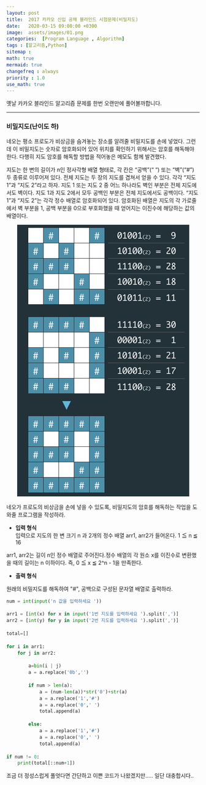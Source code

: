 ```yaml
---
layout: post
title:  2017 카카오 신입 공채 블라인드 시험문제(비밀지도)
date:   2020-03-15 09:00:00 +0300
image:  assets/images/01.png
categories:  [Program Language , Algorithm]
tags : [알고리즘,Python]
sitemap :
math: true
mermaid: true
changefreq : always
priority : 1.0
use_math: true
---
```



옛날 카카오 블라인드 알고리즘 문제를 한번 오랜만에 풀어볼까합니다. 

---------

### 비밀지도(난이도 하)

네오는 평소 프로도가 비상금을 숨겨놓는 장소를 알려줄 비밀지도를 손에 넣었다. 그런데 이 비밀지도는 숫자로 암호화되어 있어 위치를 확인하기 위해서는 암호를 해독해야 한다. 다행히 지도 암호를 해독할 방법을 적어놓은 메모도 함께 발견했다.

지도는 한 변의 길이가 n인 정사각형 배열 형태로, 각 칸은 “공백”(“ “) 또는 “벽”(“#”) 두 종류로 이루어져 있다.
전체 지도는 두 장의 지도를 겹쳐서 얻을 수 있다. 각각 “지도 1”과 “지도 2”라고 하자. 지도 1 또는 지도 2 중 어느 하나라도 벽인 부분은 전체 지도에서도 벽이다. 지도 1과 지도 2에서 모두 공백인 부분은 전체 지도에서도 공백이다.
“지도 1”과 “지도 2”는 각각 정수 배열로 암호화되어 있다.
암호화된 배열은 지도의 각 가로줄에서 벽 부분을 1, 공백 부분을 0으로 부호화했을 때 얻어지는 이진수에 해당하는 값의 배열이다.



<center><img src="../assets//images/01.png" ></center>


네오가 프로도의 비상금을 손에 넣을 수 있도록, 비밀지도의 암호를 해독하는 작업을 도와줄 프로그램을 작성하라.   


* **입력 형식**  
입력으로 지도의 한 변 크기 n 과 2개의 정수 배열 arr1, arr2가 들어온다. 1 ≦ n ≦ 16  

arr1, arr2는 길이 n인 정수 배열로 주어진다.정수 배열의 각 원소 x를 이진수로 변환했을 때의 길이는 n 이하이다. 즉, 0 ≦ x ≦ 2^n - 1을 만족한다.


* **출력 형식**  

원래의 비밀지도를 해독하여 "#", 공백으로 구성된 문자열 배열로 출력하라.


```python
num = int(input('n 값을 입력하세요 '))

arr1 = [int(x) for x in input('1번 지도를 입력하세요 ').split(',')]
arr2 = [int(y) for y in input('2번 지도를 입력하세요 ').split(',')]

total=[]

for i in arr1:    
    for j in arr2:

        a=bin(i | j)
        a = a.replace('0b','')

        if num > len(a):
            a = (num-len(a))*str('0')+str(a)
            a = a.replace('1','#') 
            a = a.replace('0',' ') 
            total.append(a)

        else:
            a = a.replace('1','#') 
            a = a.replace('0',' ') 
            total.append(a)

if num != 0:       
    print(total[::num+1])     
```

조금 더 정성스럽게 풀엇다면 간단하고 이쁜 코드가 나왔겠지만..... 일단 대충합시다..